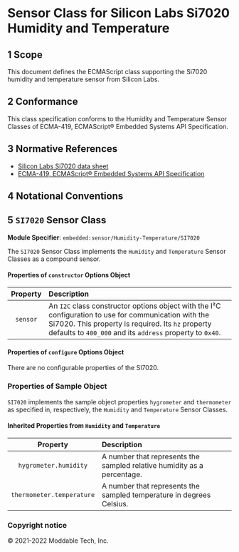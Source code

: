 
# Sensor Class for Silicon Labs Si7020 Humidity and Temperature

## 1 Scope

This document defines the ECMAScript class supporting the Si7020 humidity and temperature sensor from Silicon Labs.

## 2 Conformance

This class specification conforms to the Humidity and Temperature Sensor Classes of ECMA-419, ECMAScript® Embedded Systems API Specification.

## 3 Normative References

- [Silicon Labs Si7020 data sheet](https://www.silabs.com/documents/public/data-sheets/Si7020-A20.pdf)
- [ECMA-419, ECMAScript® Embedded Systems API Specification](https://419.ecma-international.org)

## 4 Notational Conventions

## 5 `SI7020` Sensor Class

**Module Specifier**: `embedded:sensor/Humidity-Temperature/SI7020`

The `SI7020` Sensor Class implements the `Humidity` and `Temperature` Sensor Classes as a compound sensor.

#### Properties of `constructor` Options Object

| Property | Description |
| :---: | :--- |
| `sensor` | An `I2C` class constructor options object with the I²C configuration to use for communication with the Si7020. This property is required. Its `hz` property defaults to `400_000` and its `address` property to `0x40`.


#### Properties of `configure` Options Object

There are no configurable properties of the SI7020.


### Properties of Sample Object
`SI7020` implements the sample object properties `hygrometer` and `thermometer` as specified in, respectively, the `Humidity` and `Temperature` Sensor Classes.

#### Inherited Properties from `Humidity` and `Temperature`

| Property | Description |
| :---: | :--- |
| `hygrometer.humidity` | A number that represents the sampled relative humidity as a percentage.
| `thermometer.temperature` | A number that represents the sampled temperature in degrees Celsius.

### Copyright notice

© 2021-2022 Moddable Tech, Inc.


